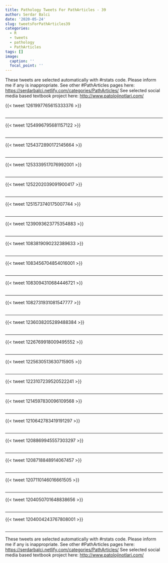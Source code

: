 ```yaml
---
title: Pathology Tweets For PathArticles - 39
author: Serdar Balci
date: '2020-05-24'
slug: tweetsForPathArticles39
categories:
  - R
  - tweets
  - pathology
  - PathArticles
tags: []
image:
  caption: ''
  focal_point: ''
---
```



These tweets are selected automatically with #rstats code. Please inform me if any is inappropriate.
See other #PathArticles pages here: https://serdarbalci.netlify.com/categories/PathArticles/ 
See selected social media based textbook project here: http://www.patolojinotlari.com/

{{< tweet 1261997765615333376 >}}
<br>
<br>
<hr>
{{< tweet 1254996795681157122 >}}
<br>
<br>
<hr>
{{< tweet 1254372890172145664 >}}
<br>
<br>
<hr>
{{< tweet 1253339517076992001 >}}
<br>
<br>
<hr>
{{< tweet 1252202039091900417 >}}
<br>
<br>
<hr>
{{< tweet 1251573740175007744 >}}
<br>
<br>
<hr>
{{< tweet 1239093623775354883 >}}
<br>
<br>
<hr>
{{< tweet 1083819090232389633 >}}
<br>
<br>
<hr>
{{< tweet 1083456704854016001 >}}
<br>
<br>
<hr>
{{< tweet 1083094310684446721 >}}
<br>
<br>
<hr>
{{< tweet 1082731931081547777 >}}
<br>
<br>
<hr>
{{< tweet 1236038205289488384 >}}
<br>
<br>
<hr>
{{< tweet 1226769918009495552 >}}
<br>
<br>
<hr>
{{< tweet 1225630513630715905 >}}
<br>
<br>
<hr>
{{< tweet 1223107239520522241 >}}
<br>
<br>
<hr>
{{< tweet 1214597830096109568 >}}
<br>
<br>
<hr>
{{< tweet 1210642783419191297 >}}
<br>
<br>
<hr>
{{< tweet 1208869945557303297 >}}
<br>
<br>
<hr>
{{< tweet 1208718848914067457 >}}
<br>
<br>
<hr>
{{< tweet 1207110146016661505 >}}
<br>
<br>
<hr>
{{< tweet 1204050701648838656 >}}
<br>
<br>
<hr>
{{< tweet 1204004243767808001 >}}
<br>
<br>
<hr>


These tweets are selected automatically with #rstats code. Please inform me if any is inappropriate.
See other #PathArticles pages here: https://serdarbalci.netlify.com/categories/PathArticles/ 
See selected social media based textbook project here: http://www.patolojinotlari.com/
